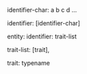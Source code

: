 
identifier-char:
    a
    b
    c
    d
    ...

identifier: [identifier-char]

entity:
    identifier: trait-list

trait-list:
    [trait],

trait:
    typename